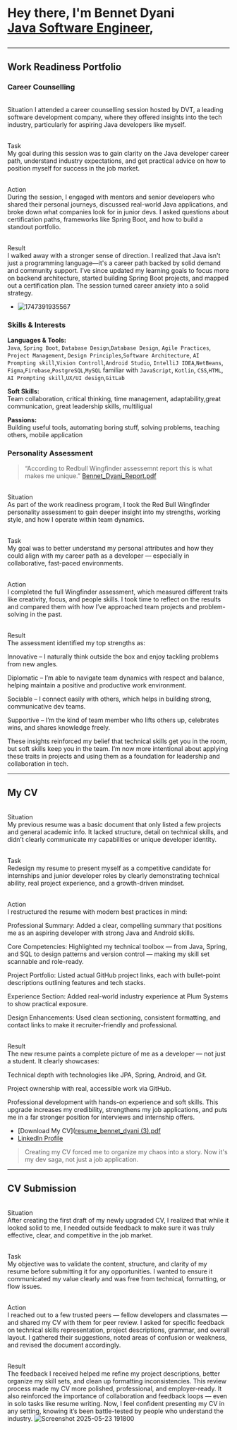 <h1>Hey there, I'm Bennet Dyani <br/>
<a href="https://github.com/BennetDyani">Java Software Engineer</a>, 


---

<h2>Work Readiness Portfolio</h2>

### Career Counselling
<br>Situation
 I attended a career counselling session hosted by DVT, a leading software development company, where they offered insights into the tech industry, particularly for aspiring Java developers like myself.

<br>Task</br>
My goal during this session was to gain clarity on the Java developer career path, understand industry expectations, and get practical advice on how to position myself for success in the job market.

 <br>Action</br>
During the session, I engaged with mentors and senior developers who shared their personal journeys, discussed real-world Java applications, and broke down what companies look for in junior devs. I asked questions about certification paths, frameworks like Spring Boot, and how to build a standout portfolio.

<br>Result</br>
I walked away with a stronger sense of direction. I realized that Java isn't just a programming language—it's a career path backed by solid demand and community support. I’ve since updated my learning goals to focus more on backend architecture, started building Spring Boot projects, and mapped out a certification plan. The session turned career anxiety into a solid strategy.
- ![1747391935567](https://github.com/user-attachments/assets/86bba561-aaf8-4306-944e-8e9d522bff18)


### Skills & Interests
**Languages & Tools:**  
`Java`, `Spring Boot`, `Database Design`,`Database Design`, `Agile Practices`,
`Project Management`, `Design Principles`,`Software Architecture`,
`AI Prompting skill`,`Vision Controll`,`Android Studio`, `IntelliJ IDEA`,`NetBeans`, `Figma`,`Firebase`,`PostgreSQL`,`MySQL`
familiar with `JavaScript`, `Kotlin`, `CSS`,`HTML`, `AI Prompting skill`,`UX/UI design`,`GitLab`

**Soft Skills:**  
Team collaboration, critical thinking, time management, adaptability,great communication, great leadership skills, multiligual

**Passions:**  
Building useful tools, automating boring stuff, solving problems, teaching others, mobile application 

### Personality Assessment
> “According to Redbull Wingfinder assessemnt report this is what makes me unique.”
[Bennet_Dyani_Report.pdf](https://github.com/user-attachments/files/20414372/Bennet_Dyani_Report.pdf)

<br>Situation</br>
As part of the work readiness program, I took the Red Bull Wingfinder personality assessment to gain deeper insight into my strengths, working style, and how I operate within team dynamics.

 <br>Task</br>
My goal was to better understand my personal attributes and how they could align with my career path as a developer — especially in collaborative, fast-paced environments.

<br> Action</br>
I completed the full Wingfinder assessment, which measured different traits like creativity, focus, and people skills. I took time to reflect on the results and compared them with how I’ve approached team projects and problem-solving in the past.

<br> Result</br>
The assessment identified my top strengths as:

Innovative – I naturally think outside the box and enjoy tackling problems from new angles.

Diplomatic – I’m able to navigate team dynamics with respect and balance, helping maintain a positive and productive work environment.

Sociable – I connect easily with others, which helps in building strong, communicative dev teams.

Supportive – I’m the kind of team member who lifts others up, celebrates wins, and shares knowledge freely.

These insights reinforced my belief that technical skills get you in the room, but soft skills keep you in the team. I’m now more intentional about applying these traits in projects and using them as a foundation for leadership and collaboration in tech.



---

<h2> My CV</h2>
<br>Situation</br>
My previous resume was a basic document that only listed a few projects and general academic info. It lacked structure, detail on technical skills, and didn’t clearly communicate my capabilities or unique developer identity.

<br>Task</br>
Redesign my resume to present myself as a competitive candidate for internships and junior developer roles by clearly demonstrating technical ability, real project experience, and a growth-driven mindset.

<br> Action</br>
I restructured the resume with modern best practices in mind:

Professional Summary: Added a clear, compelling summary that positions me as an aspiring developer with strong Java and Android skills.

Core Competencies: Highlighted my technical toolbox — from Java, Spring, and SQL to design patterns and version control — making my skill set scannable and role-ready.

Project Portfolio: Listed actual GitHub project links, each with bullet-point descriptions outlining features and tech stacks.

Experience Section: Added real-world industry experience at Plum Systems to show practical exposure.

Design Enhancements: Used clean sectioning, consistent formatting, and contact links to make it recruiter-friendly and professional.

<br>Result</br>
The new resume paints a complete picture of me as a developer — not just a student. It clearly showcases:

Technical depth with technologies like JPA, Spring, Android, and Git.

Project ownership with real, accessible work via GitHub.

Professional development with hands-on experience and soft skills.
This upgrade increases my credibility, strengthens my job applications, and puts me in a far stronger position for interviews and internship offers.


-  [Download My CV]([resume_bennet_dyani (3).pdf](https://github.com/user-attachments/files/20415707/resume_bennet_dyani.3.pdf) 
-  [LinkedIn Profile](https://www.linkedin.com/in/bennet-dyani-543b03288/)

> Creating my CV forced me to organize my chaos into a story. Now it's my dev saga, not just a job application.

---

<h2> CV Submission</h2>
<br> Situation</br>
After creating the first draft of my newly upgraded CV, I realized that while it looked solid to me, I needed outside feedback to make sure it was truly effective, clear, and competitive in the job market.

<br>Task</br>
My objective was to validate the content, structure, and clarity of my resume before submitting it for any opportunities. I wanted to ensure it communicated my value clearly and was free from technical, formatting, or flow issues.

<br>Action</br>
I reached out to a few trusted peers — fellow developers and classmates — and shared my CV with them for peer review. I asked for specific feedback on technical skills representation, project descriptions, grammar, and overall layout. I gathered their suggestions, noted areas of confusion or weakness, and revised the document accordingly.

 <br>Result</br>
The feedback I received helped me refine my project descriptions, better organize my skill sets, and clean up formatting inconsistencies. This review process made my CV more polished, professional, and employer-ready. It also reinforced the importance of collaboration and feedback loops — even in solo tasks like resume writing. Now, I feel confident presenting my CV in any setting, knowing it’s been battle-tested by people who understand the industry.
![Screenshot 2025-05-23 191800](https://github.com/user-attachments/assets/b1699975-8364-479d-b8e7-5695470497d0)




